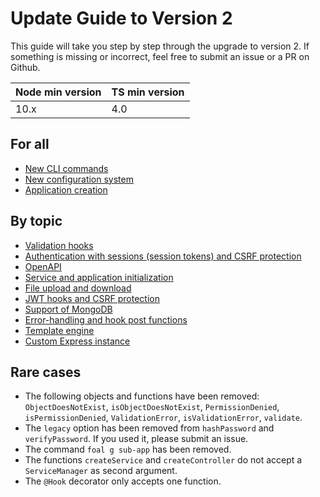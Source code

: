 # Update Guide to Version 2

This guide will take you step by step through the upgrade to version 2. If something is missing or incorrect, feel free to submit an issue or a PR on Github.

| Node min version | TS min version |
| --- | --- |
| 10.x | 4.0 |

## For all

- [New CLI commands](./cli-commands.md)
- [New configuration system](./config-system.md)
- [Application creation](./application-creation.md)

## By topic

- [Validation hooks](./validation-hooks.md)
- [Authentication with sessions (session tokens) and CSRF protection]()
- [OpenAPI](./openapi.md)
- [Service and application initialization]()
- [File upload and download]()
- [JWT hooks and CSRF protection]()
- [Support of MongoDB](./mongodb.md)
- [Error-handling and hook post functions]()
- [Template engine](./template-engine.md)
- [Custom Express instance](./custom-express-instance.md)

## Rare cases

- The following objects and functions have been removed: `ObjectDoesNotExist`, `isObjectDoesNotExist`, `PermissionDenied`, `isPermissionDenied`, `ValidationError`, `isValidationError`, `validate`.
- The `legacy` option has been removed from `hashPassword` and `verifyPassword`. If you used it, please submit an issue.
- The command `foal g sub-app` has been removed.
- The functions `createService` and `createController` do not accept a `ServiceManager` as second argument.
- The `@Hook` decorator only accepts one function.